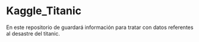 # Kaggle_Titanic
 En este repositorio de guardará información para tratar con datos referentes al desastre del titanic.
